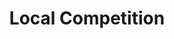 ---
title: "Local Competition"
icon: choice
label: Choice
categories:
- voterguideissue
candidates:
 - candidate: "HC"
   position: "Clinton wrote a 2015 position piece supporting FCC efforts to preempt state laws that “unfairly protect incumbent businesses” like the local cable monopoly against city-run networks."
   level: 1
 - candidate: "TC"
   position: "In a 2014 letter to the FCC, Cruz claimed the agency would infringe on states' rights by enabling communities to operate publicly built broadband networks. "
   level: 3
 - candidate: "JK"
   position: "Unknown"
   level: 0
 - candidate: "MR"
   position: "In December, Rubio added his name to a letter attacking the FCC over its attempts to help communities build their own broadband networks. "
   level: 3
 - candidate: "BS"
   position: "Sanders introduced the Rebuild America Act of 2015, which would set aside money to support locally built broadband services in underserved areas of the United States."
   level: 1
 - candidate: "DT"
   position: "Unknown"
   level: 0
---